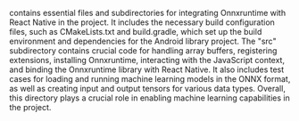 contains essential files and subdirectories for integrating Onnxruntime with React Native in the project. It includes the necessary build configuration files, such as CMakeLists.txt and build.gradle, which set up the build environment and dependencies for the Android library project. The "src" subdirectory contains crucial code for handling array buffers, registering extensions, installing Onnxruntime, interacting with the JavaScript context, and binding the Onnxruntime library with React Native. It also includes test cases for loading and running machine learning models in the ONNX format, as well as creating input and output tensors for various data types. Overall, this directory plays a crucial role in enabling machine learning capabilities in the project.
